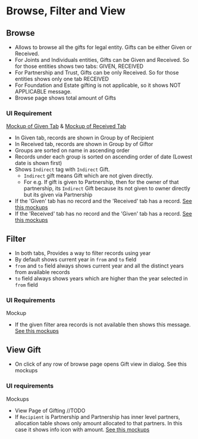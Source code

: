 # Browse, Filter and View

## Browse

- Allows to browse all the gifts for legal entity. Gifts can be either Given or Received.
- For Joints and Individuals entities, Gifts can be Given and Received. So for those entities shows two tabs: GIVEN, RECEIVED
- For Partnership and Trust, Gifts can be only Received. So for those entities shows only one tab RECEIVED
- For Foundation and Estate gifting is not applicable, so it shows NOT APPLICABLE message.
- Browse page shows total amount of Gifts 

### UI Requirement

[Mockup of Given Tab](https://drive.google.com/file/d/1BAPUBLstRiZC0GmeQbb5az_Y4fshEJ_e/view)
 & [Mockup of Received Tab](https://drive.google.com/file/d/1rbShyhlD0PKYHXZEWhImg3mzOkRtm23l/view)

- In Given tab, records are shown in Group by of Recipient
- In Received tab, records are shown in Group by of Giftor
- Groups are sorted on name in ascending order
- Records under each group is sorted on ascending order of date (Lowest date is shown first)
- Shows `Indirect` tag with `Indirect` Gift.
  - `Indirect` gift means Gift which are not given directly.  
  - For e.g. If gift is given to Partnership, then for the owner of that partnership, its `Indirect` Gift because its not given to owner directly but its given via Partnership
- If the 'Given' tab has no record and the 'Received' tab has a record. [See this mockups](https://drive.google.com/file/d/1owlcwN8dRABsualWCSmPmDlqLZou3f0j/view)
- If the 'Received' tab has no record and the 'Given' tab has a record. [See this mockups](https://drive.google.com/file/d/17y4-h1qGydEdgCN-UaIZuSLRCZ7HJr9c/view)

## Filter

- In both tabs, Provides a way to filter records using year
- By default shows current year in `from` and `to` field
- `from` and `to` field always shows current year and all the distinct years from available records
- `to` field always shows years which are higher than the year selected in `from` field

### UI Requirements

Mockup 
- If the given filter area records is not available then shows this message. [See this mockups](https://drive.google.com/file/d/1S5EigWIYPgXj0CQz8rv54atBHnb4kfnc/view)

## View Gift

- On click of any row of browse page opens Gift view in dialog. See this mockups

### UI requirements

Mockups
- View Page of Gifting //TODO
 - If `Recipient` is Partnership and Partnership has inner level partners, allocation table shows only amount allocated to that partners. In this case it shows info icon with amount. [See this mockups](https://drive.google.com/file/d/1CdgbOUbHV2yuJwfQQh8D7we0AKfQ0n-A/view)
